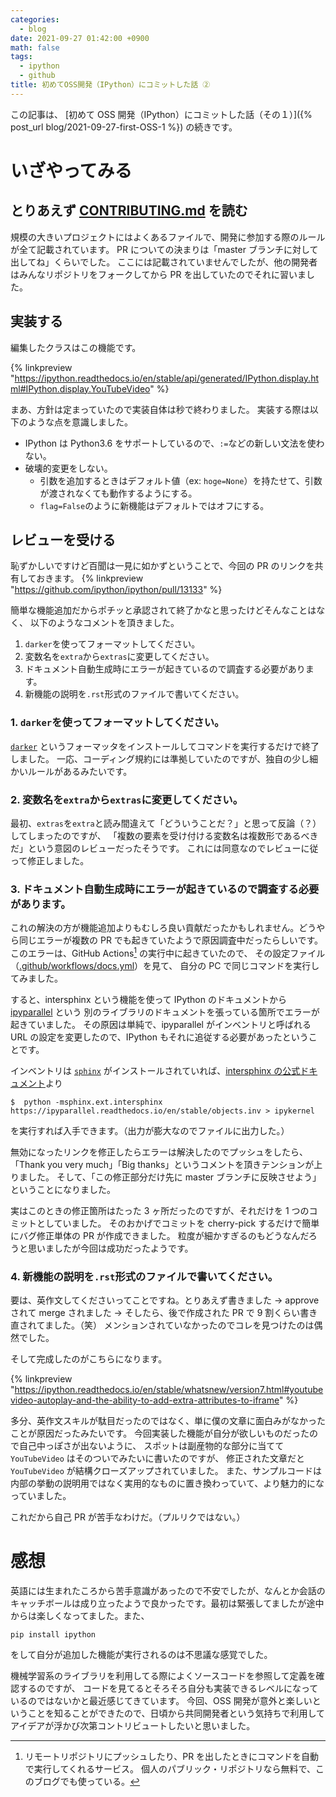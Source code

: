 ```yaml
---
categories:
  - blog
date: 2021-09-27 01:42:00 +0900
math: false
tags:
  - ipython
  - github
title: 初めてOSS開発（IPython）にコミットした話 ②
---
```


この記事は、
[初めて OSS 開発（IPython）にコミットした話（その１）]({% post_url blog/2021-09-27-first-OSS-1 %})
の続きです。

# いざやってみる

## とりあえず [CONTRIBUTING.md][contrib] を読む

規模の大きいプロジェクトにはよくあるファイルで、開発に参加する際のルールが全て記載されています。
PR についての決まりは「master ブランチに対して出してね」くらいでした。
ここには記載されていませんでしたが、他の開発者はみんなリポジトリをフォークしてから PR を出していたのでそれに習いました。

[contrib]: https://github.com/ipython/ipython/blob/master/CONTRIBUTING.md

## 実装する

編集したクラスはこの機能です。

{% linkpreview "https://ipython.readthedocs.io/en/stable/api/generated/IPython.display.html#IPython.display.YouTubeVideo" %}

まあ、方針は定まっていたので実装自体は秒で終わりました。
実装する際は以下のような点を意識しました。

- IPython は Python3.6 をサポートしているので、`:=`などの新しい文法を使わない。
- 破壊的変更をしない。
  - 引数を追加するときはデフォルト値（ex: `hoge=None`）を持たせて、引数が渡されなくても動作するようにする。
  - `flag=False`のように新機能はデフォルトではオフにする。

## レビューを受ける

恥ずかしいですけど百聞は一見に如かずということで、今回の PR のリンクを共有しておきます。
{% linkpreview "https://github.com/ipython/ipython/pull/13133" %}

簡単な機能追加だからポチッと承認されて終了かなと思ったけどそんなことはなく、
以下のようなコメントを頂きました。

1. `darker`を使ってフォーマットしてください。
2. 変数名を`extra`から`extras`に変更してください。
3. ドキュメント自動生成時にエラーが起きているので調査する必要があります。
4. 新機能の説明を`.rst`形式のファイルで書いてください。

### 1. `darker`を使ってフォーマットしてください。

[`darker`][darker] というフォーマッタをインストールしてコマンドを実行するだけで終了しました。
一応、コーディング規約には準拠していたのですが、独自の少し細かいルールがあるみたいです。

### 2. 変数名を`extra`から`extras`に変更してください。

最初、`extras`を`extra`と読み間違えて「どういうことだ？」と思って反論（？）してしまったのですが、
「複数の要素を受け付ける変数名は複数形であるべきだ」という意図のレビューだったそうです。
これには同意なのでレビューに従って修正しました。

### 3. ドキュメント自動生成時にエラーが起きているので調査する必要があります。

これの解決の方が機能追加よりもむしろ良い貢献だったかもしれません。どうやら同じエラーが複数の PR でも起きていたようで原因調査中だったらしいです。
このエラーは、GitHub Actions[^3] の実行中に起きていたので、
その設定ファイル（[.github/workflows/docs.yml][yml]）を見て、
自分の PC で同じコマンドを実行してみました。

すると、intersphinx という機能を使って IPython のドキュメントから [ipyparallel][para] という
別のライブラリのドキュメントを張っている箇所でエラーが起きていました。
その原因は単純で、ipyparallel がインベントリと呼ばれる URL の設定を変更したので、IPython もそれに追従する必要があったということです。

インベントリは [`sphinx`][sphinx] がインストールされていれば、[intersphinx の公式ドキュメント][inter]より

```
$  python -msphinx.ext.intersphinx https://ipyparallel.readthedocs.io/en/stable/objects.inv > ipykernel
```

を実行すれば入手できます。（出力が膨大なのでファイルに出力した。）

無効になったリンクを修正したらエラーは解決したのでプッシュをしたら、
「Thank you very much」「Big thanks」というコメントを頂きテンションが上りました。
そして、「この修正部分だけ先に master ブランチに反映させよう」ということになりました。

実はこのときの修正箇所はたった 3 ヶ所だったのですが、それだけを 1 つのコミットとしていました。
そのおかげでコミットを cherry-pick するだけで簡単にバグ修正単体の PR が作成できました。
粒度が細かすぎるのもどうなんだろうと思いましたが今回は成功だったようです。

[darker]: https://pypi.org/project/darker/
[yml]: https://github.com/ipython/ipython/blob/master/.github/workflows/docs.yml
[para]: https://ipyparallel.readthedocs.io/en/latest/#
[inter]: https://www.sphinx-doc.org/ja/master/usage/extensions/intersphinx.html#showing-all-links-of-an-intersphinx-mapping-file
[sphinx]: https://pypi.org/project/Sphinx/

[^3]:
    リモートリポジトリにプッシュしたり、PR を出したときにコマンドを自動で実行してくれるサービス。
    個人のパブリック・リポジトリなら無料で、このブログでも使っている。

### 4. 新機能の説明を`.rst`形式のファイルで書いてください。

要は、英作文してくださいってことですね。とりあえず書きました → approve されて merge されました →
そしたら、後で作成された PR で 9 割くらい書き直されてました。（笑）
メンションされていなかったのでコレを見つけたのは偶然でした。

そして完成したのがこちらになります。

{% linkpreview "https://ipython.readthedocs.io/en/stable/whatsnew/version7.html#youtubevideo-autoplay-and-the-ability-to-add-extra-attributes-to-iframe" %}

多分、英作文スキルが駄目だったのではなく、単に僕の文章に面白みがなかったことが原因だったみたいです。
今回実装した機能が自分が欲しいものだったので自己中っぽさが出ないように、
スポットは副産物的な部分に当てて `YouTubeVideo` はそのついでみたいに書いたのですが、
修正された文章だと `YouTubeVideo` が結構クローズアップされていました。
また、サンプルコードは内部の挙動の説明用ではなく実用的なものに置き換わっていて、より魅力的になっていました。

これだから自己 PR が苦手なわけだ。（プルリクではない。）

# 感想

英語には生まれたころから苦手意識があったので不安でしたが、なんとか会話のキャッチボールは成り立ったようで良かったです。最初は緊張してましたが途中からは楽しくなってました。また、

```
pip install ipython
```

をして自分が追加した機能が実行されるのは不思議な感覚でした。

機械学習系のライブラリを利用してる際によくソースコードを参照して定義を確認するのですが、
コードを見てるとそろそろ自分も実装できるレベルになっているのではないかと最近感じてきています。
今回、OSS 開発が意外と楽しいということを知ることができたので、日頃から共同開発者という気持ちで利用して
アイデアが浮かび次第コントリビュートしたいと思いました。
